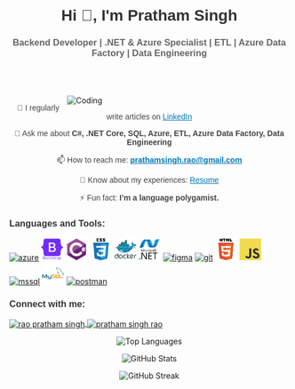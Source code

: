 <h1 align="center" style="font-family: Arial, sans-serif; color: #333;">Hi 👋, I'm Pratham Singh</h1>
<h3 align="center" style="font-family: Arial, sans-serif; color: #666;">Backend Developer | .NET & Azure Specialist | ETL | Azure Data Factory | Data Engineering</h3><br><br><br>
<img align="right" width="400" src="https://cdn.dribbble.com/users/1162077/screenshots/3848914/programmer.gif" alt="Coding">

<p style="text-align: center; font-family: Arial, sans-serif; color: #444;">
    📝 I regularly write articles on 
    <a href="https://www.linkedin.com/in/rao-pratham-singh-7ba935212/details/featured/" target="_blank" style="color: #0077B5;">LinkedIn</a>
</p>

<p style="text-align: center; font-family: Arial, sans-serif; color: #444;">
    💬 Ask me about <strong>C#, .NET Core, SQL, Azure, ETL, Azure Data Factory, Data Engineering</strong>
</p>

<p style="text-align: center; font-family: Arial, sans-serif; color: #444;">
    📫 How to reach me: <strong><a href="mailto:prathamsingh.rao@gmail.com" style="color: #0077B5;">prathamsingh.rao@gmail.com</a></strong>
</p>

<p style="text-align: center; font-family: Arial, sans-serif; color: #444;">
    📄 Know about my experiences: 
    <a href="https://drive.google.com/file/d/1-F-bP9Aw295ZSI_ciZgv7igj4unN7Wwy/view?usp=sharing" target="_blank" style="color: #0077B5;">Resume</a>
</p>

<p style="text-align: center; font-family: Arial, sans-serif; color: #444;">
    ⚡ Fun fact: <strong>I’m a language polygamist.</strong>
</p>

<h3 align="left" style="font-family: Arial, sans-serif; color: #333;">Languages and Tools:</h3>
<p align="left">
    <a href="https://azure.microsoft.com/en-in/" target="_blank"><img src="https://www.vectorlogo.zone/logos/microsoft_azure/microsoft_azure-icon.svg" alt="azure" width="40" height="40"/></a>
    <a href="https://getbootstrap.com" target="_blank"><img src="https://raw.githubusercontent.com/devicons/devicon/master/icons/bootstrap/bootstrap-plain-wordmark.svg" alt="bootstrap" width="40" height="40"/></a>
    <a href="https://www.w3schools.com/cs/" target="_blank"><img src="https://raw.githubusercontent.com/devicons/devicon/master/icons/csharp/csharp-original.svg" alt="csharp" width="40" height="40"/></a>
    <a href="https://www.w3schools.com/css/" target="_blank"><img src="https://raw.githubusercontent.com/devicons/devicon/master/icons/css3/css3-original-wordmark.svg" alt="css3" width="40" height="40"/></a>
    <a href="https://www.docker.com/" target="_blank"><img src="https://raw.githubusercontent.com/devicons/devicon/master/icons/docker/docker-original-wordmark.svg" alt="docker" width="40" height="40"/></a>
    <a href="https://dotnet.microsoft.com/" target="_blank"><img src="https://raw.githubusercontent.com/devicons/devicon/master/icons/dot-net/dot-net-original-wordmark.svg" alt="dotnet" width="40" height="40"/></a>
    <a href="https://www.figma.com/" target="_blank"><img src="https://www.vectorlogo.zone/logos/figma/figma-icon.svg" alt="figma" width="40" height="40"/></a>
    <a href="https://git-scm.com/" target="_blank"><img src="https://www.vectorlogo.zone/logos/git-scm/git-scm-icon.svg" alt="git" width="40" height="40"/></a>
    <a href="https://www.w3.org/html/" target="_blank"><img src="https://raw.githubusercontent.com/devicons/devicon/master/icons/html5/html5-original-wordmark.svg" alt="html5" width="40" height="40"/></a>
    <a href="https://developer.mozilla.org/en-US/docs/Web/JavaScript" target="_blank"><img src="https://raw.githubusercontent.com/devicons/devicon/master/icons/javascript/javascript-original.svg" alt="javascript" width="40" height="40"/></a>
    <a href="https://www.microsoft.com/en-us/sql-server" target="_blank"><img src="https://www.svgrepo.com/show/303229/microsoft-sql-server-logo.svg" alt="mssql" width="40" height="40"/></a>
    <a href="https://www.mysql.com/" target="_blank"><img src="https://raw.githubusercontent.com/devicons/devicon/master/icons/mysql/mysql-original-wordmark.svg" alt="mysql" width="40" height="40"/></a>
    <a href="https://postman.com" target="_blank"><img src="https://www.vectorlogo.zone/logos/getpostman/getpostman-icon.svg" alt="postman" width="40" height="40"/></a>
</p>

<h3 align="left" style="font-family: Arial, sans-serif; color: #333;">Connect with me:</h3>
<p align="left">
    <a href="https://linkedin.com/in/rao-pratham-singh" target="_blank">
        <img align="center" src="https://raw.githubusercontent.com/rahuldkjain/github-profile-readme-generator/master/src/images/icons/Social/linked-in-alt.svg" alt="rao pratham singh" height="30" width="40" />
    </a>
    <a href="https://www.youtube.com/c/pratham singh rao" target="_blank">
        <img align="center" src="https://raw.githubusercontent.com/rahuldkjain/github-profile-readme-generator/master/src/images/icons/Social/youtube.svg" alt="pratham singh rao" height="30" width="40" />
    </a>
</p>

<p align="center">
    <img src="https://github-readme-stats.vercel.app/api/top-langs?username=prathamsinghrao&show_icons=true&locale=en&layout=compact" alt="Top Languages" />
</p>

<p align="center">
    <img src="https://github-readme-stats.vercel.app/api?username=prathamsinghrao&show_icons=true&locale=en" alt="GitHub Stats" />
</p>

<p align="center">
    <img src="https://github-readme-streak-stats.herokuapp.com/?user=prathamsinghrao&" alt="GitHub Streak" />
</p>
